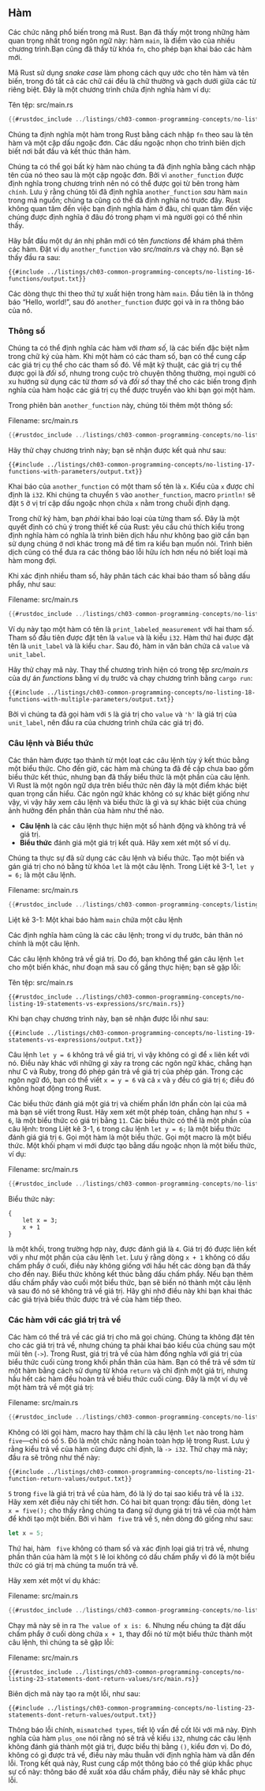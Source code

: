 ## Hàm

Các chức năng phổ biến trong mã Rust. Bạn đã thấy một trong những hàm quan trọng
nhất trong ngôn ngữ này: hàm `main`, là điểm vào của nhiều chương trình.Bạn cũng
đã thấy từ khóa `fn`, cho phép bạn khai báo các hàm mới.

Mã Rust sử dụng *snake case* làm phong cách quy ước cho tên hàm và tên biến,
trong đó tất cả các chữ cái đều là chữ thường và gạch dưới giữa các từ riêng
biệt. Đây là một chương trình chứa định nghĩa hàm ví dụ:

<span class="filename">Tên tệp: src/main.rs</span>

```rust
{{#rustdoc_include ../listings/ch03-common-programming-concepts/no-listing-16-functions/src/main.rs}}
```

Chúng ta định nghĩa một hàm trong Rust bằng cách nhập `fn` theo sau là tên hàm
và một cặp dấu ngoặc đơn. Các dấu ngoặc nhọn cho trình biên dịch biết nơi bắt
đầu và kết thúc thân hàm.

Chúng ta có thể gọi bất kỳ hàm nào chúng ta đã định nghĩa bằng cách nhập tên của
nó theo sau là một cặp ngoặc đơn. Bởi vì `another_function` được định nghĩa
trong chương trình nên nó có thể được gọi từ bên trong hàm `chính`. Lưu ý rằng
chúng tôi đã định nghĩa `another_function` *sau* hàm `main` trong mã nguồn;
chúng ta cũng có thể đã định nghĩa nó trước đây. Rust không quan tâm đến việc
bạn định nghĩa hàm ở đâu, chỉ quan tâm đến việc chúng được định nghĩa ở đâu đó
trong phạm vi mà người gọi có thể nhìn thấy.

Hãy bắt đầu một dự án nhị phân mới có tên *functions* để khám phá thêm các hàm.
Đặt ví dụ `another_function` vào *src/main.rs* và chạy nó. Bạn sẽ thấy đầu ra
sau:

```console
{{#include ../listings/ch03-common-programming-concepts/no-listing-16-functions/output.txt}}
```

Các dòng thực thi theo thứ tự xuất hiện trong hàm `main`. Đầu tiên là in thông
báo “Hello, world!”, sau đó `another_function` được gọi và in ra thông báo của
nó.

### Thông số

Chúng ta có thể định nghĩa các hàm với *tham số*, là các biến đặc biệt nằm trong
chữ ký của hàm. Khi một hàm có các tham số, bạn có thể cung cấp các giá trị cụ
thể cho các tham số đó. Về mặt kỹ thuật, các giá trị cụ thể được gọi là *đối
số*, nhưng trong cuộc trò chuyện thông thường, mọi người có xu hướng sử dụng các
từ *tham số* và *đối số* thay thế cho các biến trong định nghĩa của hàm hoặc các
giá trị cụ thể được truyền vào khi bạn gọi một hàm.

Trong phiên bản `another_function` này, chúng tôi thêm một thông số:

<span class="filename">Filename: src/main.rs</span>

```rust
{{#rustdoc_include ../listings/ch03-common-programming-concepts/no-listing-17-functions-with-parameters/src/main.rs}}
```

Hãy thử chạy chương trình này; bạn sẽ nhận được kết quả như sau:

```console
{{#include ../listings/ch03-common-programming-concepts/no-listing-17-functions-with-parameters/output.txt}}
```

Khai báo của `another_function` có một tham số tên là `x`. Kiểu của `x` được chỉ
định là `i32`. Khi chúng ta chuyển `5` vào `another_function`, macro `println!`
sẽ đặt `5` ở vị trí cặp dấu ngoặc nhọn chứa `x` nằm trong chuỗi định dạng.

Trong chữ ký hàm, bạn *phải* khai báo loại của từng tham số. Đây là một quyết
định có chủ ý trong thiết kế của Rust: yêu cầu chú thích kiểu trong định nghĩa
hàm có nghĩa là trình biên dịch hầu như không bao giờ cần bạn sử dụng chúng ở
nơi khác trong mã để tìm ra kiểu bạn muốn nói. Trình biên dịch cũng có thể đưa
ra các thông báo lỗi hữu ích hơn nếu nó biết loại mà hàm mong đợi.

Khi xác định nhiều tham số, hãy phân tách các khai báo tham số bằng dấu phẩy,
như sau:

<span class="filename">Filename: src/main.rs</span>

```rust
{{#rustdoc_include ../listings/ch03-common-programming-concepts/no-listing-18-functions-with-multiple-parameters/src/main.rs}}
```

Ví dụ này tạo một hàm có tên là `print_labeled_measurement` với hai tham số.
Tham số đầu tiên được đặt tên là `value` và là kiểu `i32`. Hàm thứ hai được đặt
tên là `unit_label` và là kiểu `char`. Sau đó, hàm in văn bản chứa cả `value` và
`unit_label`.

Hãy thử chạy mã này. Thay thế chương trình hiện có trong tệp *src/main.rs* của
dự án *functions* bằng ví dụ trước và chạy chương trình bằng `cargo run`:

```console
{{#include ../listings/ch03-common-programming-concepts/no-listing-18-functions-with-multiple-parameters/output.txt}}
```

Bởi vì chúng ta đã gọi hàm với `5` là giá trị cho `value` và `'h'` là giá trị
của `unit_label`, nên đầu ra của chương trình chứa các giá trị đó.

### Câu lệnh và Biểu thức

Các thân hàm được tạo thành từ một loạt các câu lệnh tùy ý kết thúc bằng một
biểu thức. Cho đến giờ, các hàm mà chúng ta đã đề cập chưa bao gồm biểu thức kết
thúc, nhưng bạn đã thấy biểu thức là một phần của câu lệnh. Vì Rust là một ngôn
ngữ dựa trên biểu thức nên đây là một điểm khác biệt quan trọng cần hiểu. Các
ngôn ngữ khác không có sự khác biệt giống như vậy, vì vậy hãy xem câu lệnh và
biểu thức là gì và sự khác biệt của chúng ảnh hưởng đến phần thân của hàm như
thế nào.

* **Câu lệnh** là các câu lệnh thực hiện một số hành động và không trả về giá
  trị.
* **Biểu thức** đánh giá một giá trị kết quả. Hãy xem xét một số ví dụ.

Chúng ta thực sự đã sử dụng các câu lệnh và biểu thức. Tạo một biến và gán giá
trị cho nó bằng từ khóa `let` là một câu lệnh. Trong Liệt kê 3-1, `let y = 6;`
là một câu lệnh.

<span class="filename">Filename: src/main.rs</span>

```rust
{{#rustdoc_include ../listings/ch03-common-programming-concepts/listing-03-01/src/main.rs}}
```

<span class="caption">Liệt kê 3-1: Một khai báo hàm `main` chứa một câu
lệnh</span>

Các định nghĩa hàm cũng là các câu lệnh; trong ví dụ trước, bản thân nó chính là
một câu lệnh.

Các câu lệnh không trả về giá trị. Do đó, bạn không thể gán câu lệnh `let` cho
một biến khác, như đoạn mã sau cố gắng thực hiện; bạn sẽ gặp lỗi:

<span class="filename">Tên tệp: src/main.rs</span>

```rust,ignore,does_not_compile
{{#rustdoc_include ../listings/ch03-common-programming-concepts/no-listing-19-statements-vs-expressions/src/main.rs}}
```

Khi bạn chạy chương trình này, bạn sẽ nhận được lỗi như sau:

```console
{{#include ../listings/ch03-common-programming-concepts/no-listing-19-statements-vs-expressions/output.txt}}
```

Câu lệnh `let y = 6` không trả về giá trị, vì vậy không có gì để `x` liên kết
với nó. Điều này khác với những gì xảy ra trong các ngôn ngữ khác, chẳng hạn như
C và Ruby, trong đó phép gán trả về giá trị của phép gán. Trong các ngôn ngữ đó,
bạn có thể viết `x = y = 6` và cả `x` và `y` đều có giá trị `6`; điều đó không
hoạt động trong Rust.

Các biểu thức đánh giá một giá trị và chiếm phần lớn phần còn lại của mã mà bạn
sẽ viết trong Rust. Hãy xem xét một phép toán, chẳng hạn như `5 + 6`, là một
biểu thức có giá trị bằng `11`. Các biểu thức có thể là một phần của câu lệnh:
trong Liệt kê 3-1, `6` trong câu lệnh `let y = 6;` là một biểu thức đánh giá giá
trị `6`. Gọi một hàm là một biểu thức. Gọi một macro là một biểu thức. Một khối
phạm vi mới được tạo bằng dấu ngoặc nhọn là một biểu thức, ví dụ:

<span class="filename">Filename: src/main.rs</span>

```rust
{{#rustdoc_include ../listings/ch03-common-programming-concepts/no-listing-20-blocks-are-expressions/src/main.rs}}
```

Biểu thức này:

```rust,ignore
{
    let x = 3;
    x + 1
}
```

là một khối, trong trường hợp này, được đánh giá là `4`. Giá trị đó được liên
kết với `y` như một phần của câu lệnh `let`. Lưu ý rằng dòng `x + 1` không có
dấu chấm phẩy ở cuối, điều này không giống với hầu hết các dòng bạn đã thấy cho
đến nay. Biểu thức không kết thúc bằng dấu chấm phẩy. Nếu bạn thêm dấu chấm phẩy
vào cuối một biểu thức, bạn sẽ biến nó thành một câu lệnh và sau đó nó sẽ không
trả về giá trị. Hãy ghi nhớ điều này khi bạn khai thác các giá trịvà biểu thức
được trả về của hàm tiếp theo.

### Các hàm với các giá trị trả về

Các hàm có thể trả về các giá trị cho mã gọi chúng. Chúng ta không đặt tên cho
các giá trị trả về, nhưng chúng ta phải khai báo kiểu của chúng sau một mũi tên
(`->`). Trong Rust, giá trị trả về của hàm đồng nghĩa với giá trị của biểu thức
cuối cùng trong khối phần thân của hàm. Bạn có thể trả về sớm từ một hàm bằng
cách sử dụng từ khóa `return` và chỉ định một giá trị, nhưng hầu hết các hàm đều
hoàn trả về biểu thức cuối cùng. Đây là một ví dụ về một hàm trả về một giá trị:

<span class="filename">Filename: src/main.rs</span>

```rust
{{#rustdoc_include ../listings/ch03-common-programming-concepts/no-listing-21-function-return-values/src/main.rs}}
```

Không có lời gọi hàm, macro hay thậm chí là câu lệnh `let` nào trong hàm `
five`—chỉ có số `5`. Đó là một chức năng hoàn toàn hợp lệ trong Rust. Lưu ý rằng
kiểu trả về của hàm cũng được chỉ định, là `-> i32`. Thử chạy mã này; đầu ra sẽ
trông như thế này:

```console
{{#include ../listings/ch03-common-programming-concepts/no-listing-21-function-return-values/output.txt}}
```

`5` trong `five` là giá trị trả về của hàm, đó là lý do tại sao kiểu trả về là
`i32`. Hãy xem xét điều này chi tiết hơn. Có hai bit quan trọng: đầu tiên, dòng
`let x = five();` cho thấy rằng chúng ta đang sử dụng giá trị trả về của một hàm
để khởi tạo một biến. Bởi vì hàm ` five` trả về `5`, nên dòng đó giống như sau:

```rust
let x = 5;
```

Thứ hai, hàm ` five` không có tham số và xác định loại giá trị trả về, nhưng
phần thân của hàm là một `5` lẻ loi không có dấu chấm phẩy vì đó là một biểu
thức có giá trị mà chúng ta muốn trả về.

Hãy xem xét một ví dụ khác:

<span class="filename">Filename: src/main.rs</span>

```rust
{{#rustdoc_include ../listings/ch03-common-programming-concepts/no-listing-22-function-parameter-and-return/src/main.rs}}
```

Chạy mã này sẽ in ra `The value of x is: 6`. Nhưng nếu chúng ta đặt dấu chấm
phẩy ở cuối dòng chứa `x + 1`, thay đổi nó từ một biểu thức thành một câu lệnh,
thì chúng ta sẽ gặp lỗi:

<span class="filename">Filename: src/main.rs</span>

```rust,ignore,does_not_compile
{{#rustdoc_include ../listings/ch03-common-programming-concepts/no-listing-23-statements-dont-return-values/src/main.rs}}
```

Biên dịch mã này tạo ra một lỗi, như sau:

```console
{{#include ../listings/ch03-common-programming-concepts/no-listing-23-statements-dont-return-values/output.txt}}
```

Thông báo lỗi chính, `mismatched types`, tiết lộ vấn đề cốt lõi với mã này. Định
nghĩa của hàm `plus_one` nói rằng nó sẽ trả về kiểu `i32`, nhưng các câu lệnh
không đánh giá thành một giá trị, được biểu thị bằng `()`, kiểu đơn vị. Do đó,
không có gì được trả về, điều này mâu thuẫn với định nghĩa hàm và dẫn đến lỗi.
Trong kết quả này, Rust cung cấp một thông báo có thể giúp khắc phục sự cố này:
thông báo đề xuất xóa dấu chấm phẩy, điều này sẽ khắc phục lỗi.